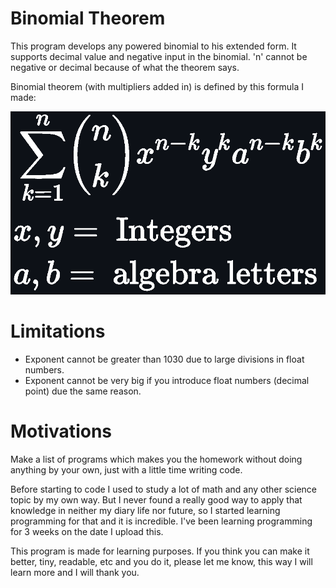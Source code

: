 # Binomial Theorem

This program develops any powered binomial to his extended form.
It supports decimal value and negative input in the binomial. 'n' cannot be negative or decimal because of what the theorem says.

Binomial theorem (with multipliers added in) is defined by this formula I made:

![](Image.png)

# Limitations

- Exponent cannot be greater than 1030 due to large divisions in float numbers.
- Exponent cannot be very big if you introduce float numbers (decimal point) due the same reason.

# Motivations

Make a list of programs which makes you the homework without doing anything by your own, just with a little time writing code.

Before starting to code I used to study a lot of math and any other science topic by my own way. But I never found a really good way to apply that knowledge in neither my diary life nor future, so I started learning programming for that and it is incredible. I've been learning programming for 3 weeks on the date I upload this.

This program is made for learning purposes. If you think you can make it better, tiny, readable, etc and you do it, please let me know, this way I will learn more and I will thank you.
